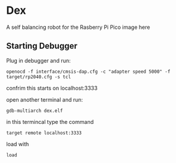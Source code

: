 # Dex
A self balancing robot for the Rasberry Pi Pico
image here


## Starting Debugger
Plug in debugger and run:
```
openocd -f interface/cmsis-dap.cfg -c "adapter speed 5000" -f target/rp2040.cfg -s tcl
```
confrim this starts on localhost:3333

open another terminal and run:
```
gdb-multiarch dex.elf
```
in this termincal type the command
```
target remote localhost:3333
```
load with 
```
load
```
